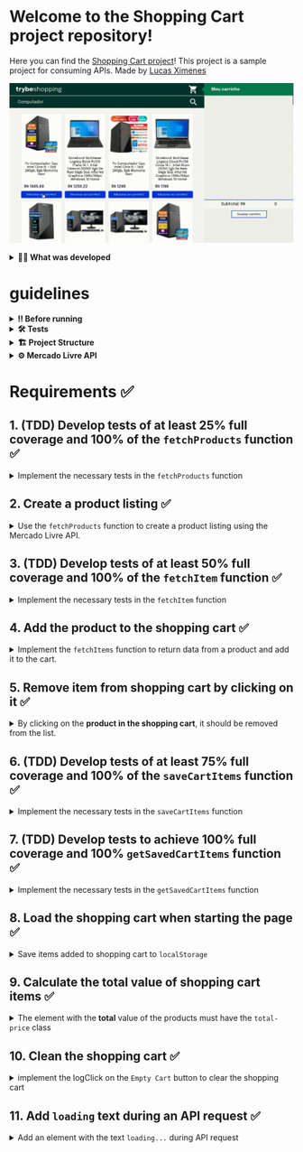 # Welcome to the Shopping Cart project repository!

Here you can find the [Shopping Cart project](https://lucasdximenes.github.io/other/projects/shopping-cart/)! This project is a sample project for consuming APIs. Made by [Lucas Ximenes](https://www.linkedin.com/in/lucasdximenes/)

![Shopping Cart Preview](./shoppingCartPreview.gif)

<details>
  <summary><strong>👨‍💻 What was developed</strong></summary><br />

A fully dynamic **shopping cart** has been developed! 🛒

For this, a **API!** was consumed 🤩

From the acronym _Application Programming Interface_, an API is a point of contact on the internet with a certain service and in this project the Mercado Livre API was used to search for products for sale. 🏷

Test-driven development was used in this project, the famous TDD (Test Driven Development)! Which helps ensure quality code, understanding your application's use cases and ensuring it's working correctly! 🚀

</details>

# guidelines

<details>
  <summary><strong>‼️ Before running</strong></summary><br />

1. Clone the repository

- `git clone git@github.com:lucasdximenes/shopping-cart.git`.
- Enter the repository folder you just cloned:
  - `cd shopping cart`.

2. Install the dependencies and initialize the project

- Install dependencies:
  - `npm install`

</details>

<details>
  <summary><strong>🛠 Tests</strong></summary><br />

In this project I implemented TDD (Test Driven Development) also known as _test-oriented development_, which is a practice widely used in the job market to ensure that the code will be implemented correctly. That is, we first write the test for a function and then implement the logic for the function to execute.

I implemented the test for four functions: `fetchProducts`, `fetchItem`, `saveCartItems` and `getSavedCartItems`.

### Test Coverage

To assess whether the tests are covering the entire function, the **test coverage** was used, which evaluates the effectiveness of the tests implemented according to the requirements, determining whether they cover what was requested or not.

To run the tests, run the command below:

```bash
npm test
```

To run and monitor the implementation of your test coverage, run the command below:

```bash
npm run test:coverage
```

</details>

<details>
<summary><strong>🏗 Project Structure</strong></summary><br />

The `scripts.js` file contains an initial code structure, which creates some HTML elements.

It is in `script.js` that the logic to develop the project was implemented.

<details>
  <summary>
    Click here to learn more about what each function does
  </summary> <br />

- `createProductImageElement`: Creates an image element;
- `createCustomElement`: Structure to create an element;
- `createProductItemElement`: Creates the product list;
- `getSkuFromProductItem`: Gets the `id` of a product;
- `cartItemClickListener`: Listens for the action of clicking on an item in the cart;
- `createCartItemElement`: Creates cart elements.

</details>

The `helpers` folder contains the files `fetchItem.js`, `fetchProducts.js`, `getSavedCartItems.js` and `saveCartItems.js` that contain functions that will be used in JavaScript code.

The `tests` folder contains the files `fetchItem.test.js`, `fetchProducts.test.js`, `getSavedCartItems.test.js` and `saveCartItems.test.js`, where the tests for each of the functions of the same name.

</details>

<details>
<summary><strong>⚙️ Mercado Livre API</strong></summary><br />

The [Mercado Livre API manual](https://developers.mercadolivre.com.br/pt_br/itens-e-buscas) contains all the information about the API (return, structure). In this project, only some of the _endpoints_ were used, namely:

- `https://api.mercadolibre.com/sites/MLB/search?q=$QUERY`: brings a list of products, where `$QUERY` is the term to be searched. For example, if the term is `computer`, the return will look like this:

  <details>
    <summary>Return from product listing request</summary>

  This return has a lot of information about the product list. Inside the `results` array is where you will find the list of products.

  ```json
  {
    "site_id": "MLB",
    "query": "computer",
    "paging": {
      "total": 406861,
      "offset": 0,
      "limit": 50,
      "primary_results": 1001
    },
    "results": [
      {
        "id": "MLB1341925291",
        "site_id": "MLB",
        "title": "Intel Core I5-9400f 6 Core 128 Gb Processor",
        "seller": {
          "id": 385471334,
          "permalink": null,
          "power_seller_status": null,
          "car_dealer": false,
          "real_estate_agency": false,
          "tags": []
        },
        "price": 899,
        "currency_id": "BRL",
        "available_quantity": 1,
        "sold_quantity": 0,
        "buying_mode": "buy_it_now",
        "listing_type_id": "gold_pro",
        "stop_time": "2039-10-10T04:00:00.000Z",
        "condition": "new",
        "permalink": "https://www.mercadolivre.com.br/processador-intel-core-i5-9400f-6-nucleos-128-gb/p/MLB13953199",
        "thumbnail": "http://mlb-s2-p.mlstatic.com/813265-MLA32241773956_092019-I.jpg",
        "accepts_mercadopago": true,
        "installments": {
          "quantity": 12,
          "amount": 74.92,
          "rate": 0,
          "currency_id": "BRL"
        },
        "address": {
          "state_id": "BR-SP",
          "state_name": "São Paulo",
          "city_id": "BR-SP-27",
          "city_name": "São José dos Campos"
        },
        "shipping": {
          "free_shipping": true,
          "mode": "me2",
          "tags": ["fulfillment", "mandatory_free_shipping"],
          "logistic_type": "fulfillment",
          "store_pick_up": false
        },
        "seller_address": {
          "id": "",
          "comment": "",
          "address_line": "",
          "ZIP code": "",
          "country": {
            "id": "BR",
            "name": "Brazil"
          },
          "state": {
            "id": "BR-SP",
            "name": "Sao Paulo"
          },
          "city": {
            "id": "BR-SP-27",
            "name": "São José dos Campos"
          },
          "latitude": "",
          "longitude": ""
        },
        "attributes": [
          {
            "source": 1,
            "id": "ALPHANUMERIC_MODEL",
            "value_id": "6382478",
            "value_struct": null,
            "values": [
              {
                "name": "BX80684I59400F",
                "struct": null,
                "source": 1,
                "id": "6382478"
              }
            ],
            "attribute_group_id": "OTHERS",
            "name": "Alphanumeric Template",
            "value_name": "BX80684I59400F",
            "attribute_group_name": "Others"
          },
          {
            "id": "BRAND",
            "value_struct": null,
            "attribute_group_name": "Other",
            "attribute_group_id": "OTHERS",
            "source": 1,
            "name": "Brand",
            "value_id": "15617",
            "value_name": "Intel",
            "values": [
              {
                "id": "15617",
                "name": "Intel",
                "struct": null,
                "source": 1
              }
            ]
          },
          {
            "name": "Item Condition",
            "value_id": "2230284",
            "attribute_group_id": "OTHERS",
            "attribute_group_name": "Other",
            "source": 1,
            "id": "ITEM_CONDITION",
            "value_name": "New",
            "value_struct": null,
            "values": [
              {
                "id": "2230284",
                "name": "New",
                "struct": null,
                "source": 1
              }
            ]
          },
          {
            "id": "LINE",
            "value_name": "Core i5",
            "attribute_group_id": "OTHERS",
            "attribute_group_name": "Other",
            "name": "Line",
            "value_id": "7769178",
            "value_struct": null,
            "values": [
              {
                "id": "7769178",
                "name": "Core i5",
                "struct": null,
                "source": 1
              }
            ],
            "source": 1
          },
          {
            "id": "MODEL",
            "value_struct": null,
            "values": [
              {
                "id": "6637008",
                "name": "i5-9400F",
                "struct": null,
                "source": 1
              }
            ],
            "attribute_group_id": "OTHERS",
            "name": "Model",
            "value_id": "6637008",
            "value_name": "i5-9400F",
            "attribute_group_name": "Other",
            "source": 1
          }
        ],
        "differential_pricing": {
          "id": 33580182
        },
        "original_price": null,
        "category_id": "MLB1693",
        "official_store_id": null,
        "catalog_product_id": "MLB13953199",
        "tags": [
          "brand_verified",
          "good_quality_picture",
          "good_quality_thumbnail",
          "immediate_payment",
          "cart_eligible"
        ],
        "catalog_listing": true
      }
    ]
  }
  ```

  </details>

- `https://api.mercadolibre.com/items/$ItemID`: brings details of a given product, where `$ItemID` is the `id` of the product to be searched. For example, if the `id` of the product is `MLB1341706310`, the return will look like this:

  <details>
    <summary>Return from a product detail request</summary>

  This return brings detailed information about each of the products. For example, the `id` of that product, the `title`, which is the title of the product, `price`, which is the price, and so on.

  ```json
  {
    "id": "MLB1341706310",
    "site_id": "MLB",
    "title": "Gaming Processor AMD Ryzen 5 2600 Yd2600bbafbox 6 Cores 3.9ghz Freefrequency",
    "subtitle": null,
    "seller_id": 245718870,
    "category_id": "MLB1693",
    "official_store_id": 1929,
    "price": 1068,
    "base_price": 1068,
    "original_price": null,
    "currency_id": "BRL",
    "initial_quantity": 93,
    "available_quantity": 0,
    "sold_quantity": 50,
    "sale_terms": [],
    "buying_mode": "buy_it_now",
    "listing_type_id": "gold_special",
    "start_time": "2019-10-15T18:13:00.000Z",
    "stop_time": "2040-01-27T00:26:51.000Z",
    "condition": "new",
    "permalink": "https://produto.mercadolivre.com.br/MLB-1341706310-processador-gamer-amd-ryzen-5-2600-yd2600bbafbox-de-6-nucleos-e-39ghz-de-frequncia-_JM ",
    "thumbnail_id": "852106-MLA42157659481_062020",
    "thumbnail": "http://http2.mlstatic.com/D_852106-MLA42157659481_062020-I.jpg",
    "secure_thumbnail": "https://http2.mlstatic.com/D_852106-MLA42157659481_062020-I.jpg",
    "pictures": [],
    "video_id": null,
    "descriptions": [],
    "accepts_mercadopago": true,
    "non_mercado_pago_payment_methods": [],
    "shipping": {},
    "international_delivery_mode": "none",
    "seller_address": {},
    "seller_contact": null,
    "location": {},
    "coverage_areas": [],
    "attributes": [],
    "warnings": [],
    "listing_source": "",
    "variations": [],
    "status": "paused",
    "sub_status": [],
    "tags": [],
    "warranty": "Factory warranty: 3 years",
    "catalog_product_id": "MLB9196241",
    "domain_id": "MLB-COMPUTER_PROCESSORS",
    "parent_item_id": null,
    "differential_pricing": null,
    "deal_ids": [],
    "automatic_relist": false,
    "date_created": "2019-10-15T18:13:00.000Z",
    "last_updated": "2022-02-05T06:46:48.434Z",
    "health": null,
    "catalog_listing": true,
    "channels": []
  }
  ```

  </details>

  </details>

# Requirements ✅

## 1. (TDD) Develop tests of at least 25% full coverage and 100% of the `fetchProducts` function ✅

<details>
  <summary>
    Implement the necessary tests in the <code>fetchProducts</code> function
  </summary> <br />

The file to implement the test is already created, it is called `fetchProducts.test.js` and is located inside the `tests` folder.

**What you should test:**

- Test if `fetchProducts` is a function;

- Run the `fetchProducts` function with the `'computer'` argument and test if `fetch` has been called;

- Test if, when calling the `fetchProducts` function with the `'computer'` argument, the `fetch` function uses the `'https://api.mercadolibre.com/sites/MLB/search?q=computador' endpoint `;

- Test if the return from the `fetchProducts` function with the `'computer'` argument is a data structure equal to the `computerSearch` object, which is already imported in the file.

- Test if calling the `fetchProducts` function with no argument returns an error with the message: `'You must provide an url'`.

> **Looking at the tip 👀:** Remember to use the `new Error('expected message here')` to compare with the object returned from the API.
> Read carefully what is being asked and implement one test at a time!

⚠️ **Warning:** You must implement all of the above tests, regardless of what is sufficient for test coverage.

**What will be tested:**

- It will be evaluated if the implemented tests reach at least 25% of the total coverage and 100% of the `fetchProducts` function.

</details>

## 2. Create a product listing ✅

<details>
  <summary>
    Use the <code>fetchProducts</code> function to create a product listing using the Mercado Livre API.
  </summary> <br />

The `fetchProducts` function file is already created and is located inside the `helpers` folder and is imported into the HTML file.

- Implement the `fetchProducts` function to return the product listing;

- Use the _endpoint_ `https://api.mercadolibre.com/sites/MLB/search?q=$QUERY`, where:

  - The value of `$QUERY` must be **compulsorily** the term `computer`;

  - The return of products is in the `results` array;

- Use the `createProductItemElement()` function to create the _HTML_ components referring to a product:

  - Add each element returned from the `createProductItemElement(product)` function as a child of the `<section class="items">` element.

**Note:** Use the variables provided in the code, they must refer to the following fields:

- `sku`: is the `id` field returned by the API;
- `name`: is the `title` field returned by the API;
- `image`: is the `thumbnail` field returned by the API.

To execute your `fetchProducts` function just call your `script.js` file;

<details>
<summary>Click here to see API feedback</summary>

```json
{
  "site_id": "MLB",
  "country_default_time_zone": "GMT-03:00",
  "query": "$computer",
  "paging": {...},
  "results": [
    {
      "id": "MLB2025368730",
      "site_id": "MLB",
      "title": "Easy Full Computer Intel Core I3 8gb Ssd 240gb ",
      "seller": {},
      "price": 1859.07,
      "prices": {},
      "sale_price": null,
      "currency_id": "BRL",
      "available_quantity": 100,
      "sold_quantity": 500,
      "buying_mode": "buy_it_now",
      "listing_type_id": "gold_pro",
      "stop_time": "2041-09-12T04:00:00.000Z",
      "condition": "new",
      "permalink": "https://produto.mercadolivre.com.br/MLB-2025368730-computador-completo-facil-intel-core-i3-8gb-ssd-240gb-_JM",
      "thumbnail": "http://http2.mlstatic.com/D_704139-MLB47542929423_092021-I.jpg",
      "thumbnail_id": "704139-MLB47542929423_092021",
      "accepts_mercadopago": true,
      "installments": {},
      "address": {},
      "shipping": {},
      "seller_address": {},
      "attributes": [],
      "differential_pricing": {},
      "original_price": 1999,
      "category_id": "MLB1649",
      "official_store_id": 3807,
      "domain_id": "MLB-DESKTOP_COMPUTERS",
      "catalog_product_id": null,
      "tags": [],
      "order_backend": 1,
      "use_thumbnail_id": true,
      "offer_score": null,
      "offer_share": null,
      "match_score": null,
      "winner_item_id": null,
      "melicoin": null,
      "discounts": null
    },
    // {...} rest of the product list
  ],
  "sort": {...},
  "available_sorts": {...},
  "filters": {...},
  "available_filters": {...}
}

```

</details>

**What will be tested:**

- The element with class `.item` must be each item in the product list.

</details>

## 3. (TDD) Develop tests of at least 50% full coverage and 100% of the `fetchItem` function ✅

<details>
  <summary>
    Implement the necessary tests in the <code>fetchItem</code> function
  </summary> <br />

**What you should test:**

- Test if `fetchItem` is a function;

- Execute the `fetchItem` function with the item argument "MLB1615760527" and test if `fetch` was called;

- Test if, when calling the `fetchItem` function with the item argument "MLB1615760527", the `fetch` function uses the endpoint "https://api.mercadolibre.com/items/MLB1615760527";

- Test if the return of the `fetchItem` function with the item argument "MLB1615760527" is a data structure equal to the `item` object that is already imported in the file.

- Test if calling the `fetchItem` function with no argument returns an error with the message: `'You must provide an url'`.

> **Looking at the tip 👀:** Remember to use the `new Error('expected message here')` to compare with the object returned from the API.
> Read carefully what is being asked and implement one test at a time!

**What will be tested:**

- It will be evaluated if the implemented tests reach at least 50% of the total coverage and 100% of the `fetchItem` function.

</details>

## 4. Add the product to the shopping cart ✅

<details>
  <summary>
    Implement the <code>fetchItems</code> function to return data from a product and add it to the cart.
  </summary> <br />

Each product on the _HTML_ page has a button named `Add to cart` and, by clicking on this button, you must make a request that will return all the details of a product.

- Implement the `fetchItems` function to request the details of only **one** product;

- Use the _endpoint_ `https://api.mercadolibre.com/items/$ItemID`, where `$ItemID` is the `id` of the product to be searched;

- Use the `createCartItemElement()` function to create the _HTML_ components referring to a cart item;

**Note:** `salePrice` is the `price` field returned by the API.

- Add the element returned from the `createCartItemElement(product)` function as a child of the `<ol class="cart__items">` element.

For example, if the `id` of the product is `MLB1341706310`, the _endpoint_ will return something like this:

<details>
<summary><strong>Click here to see API feedback</strong></summary>

```json
{
  "id": "MLB1341706310",
  "site_id": "MLB",
  "title": "Amd Ryzen 5 2600 6 Core 64 Gb Processor",
  "subtitle": null,
  "seller_id": 245718870,
  "category_id": "MLB1693",
  "official_store_id": 1929,
  "price": 879,
  "base_price": 879,
  "original_price": null,
  "currency_id": "BRL",
  "initial_quantity": 0,
  "available_quantity": 0,
  "sold_quantity": 0,
  // [...]
  "warranty": "Factory warranty: 3 years",
  "catalog_product_id": "MLB9196241",
  "domain_id": "MLB-COMPUTER_PROCESSORS",
  "parent_item_id": null,
  "differential_pricing": null,
  "deal_ids": [],
  "automatic_relist": false,
  "date_created": "2019-10-15T18:13:00.000Z",
  "last_updated": "2019-12-20T18:06:54.000Z",
  "health": null,
  "catalog_listing": true
}
```

</details>

**What will be tested:**

- The element with class `.cart__items` must add the chosen item, correctly presenting its id, title and price information.

</details>

## 5. Remove item from shopping cart by clicking on it ✅

<details>
  <summary>
    By clicking on the <strong>product in the shopping cart</strong>, it should be removed from the list.
  </summary> <br />

When clicking on one of the items in the shopping cart, that item must be removed from the list. For that:

- Use the `cartItemClickListener(event)` function to implement the logic needed to remove the item from the cart.

**What will be tested:**

- Remove the item from the shopping cart by clicking on it;

</details>

## 6. (TDD) Develop tests of at least 75% full coverage and 100% of the `saveCartItems` function ✅

<details>
  <summary>
    Implement the necessary tests in the <code>saveCartItems</code> function
  </summary> <br />

The file to implement the test is already created, it is called `saveCartItems.test.js` and is located inside the `tests` folder.

⚠️ **Warning:** Do not change the structure already implemented in the test files, just add the tests inside the `describe` block.

**What you should test:**

- Test if, when executing `saveCartItems` with the `<ol><li>Item</li></ol>` argument, the `localStorage.setItem` method is called;

- Test if, when executing `saveCartItems` with the `<ol><li>Item</li></ol>` argument, the `localStorage.setItem` method is called with two parameters, the first being 'cartItems' and the second being the value passed as an argument to `saveCartItems`.

> **Looking at the tip 👀:** Remember to use the `new Error('expected message here')` to compare with the object returned from the API.
> Read carefully what is being asked and implement one test at a time!

⚠️ **Warning:** You must implement all of the above tests, regardless of what is sufficient for test coverage.

**What will be tested:**

- It will be evaluated if the implemented tests reach at least 75% of the total coverage and 100% of the `saveCartItems` function.

</details>

## 7. (TDD) Develop tests to achieve 100% full coverage and 100% `getSavedCartItems` function ✅

<details>
  <summary>
    Implement the necessary tests in the <code>getSavedCartItems</code> function
  </summary> <br />

The file to implement the test is already created, it is called `getSavedCartItems.test.js` and is located inside the `tests` folder.

⚠️ **Warning:** Do not change the structure already implemented in the test files, just add the tests inside the `describe` block.

**What you test:**

- Test if, when executing `getSavedCartItems`, the `localStorage.getItem` method is called;

- Test if, when executing `getSavedCartItems`, the `localStorage.getItem` method is called with 'cartItems' as a parameter.

> **Looking at the tip 👀:** Remember to use the `new Error('expected message here')` to compare with the object returned from the API.
> Read carefully what is being asked and implement one test at a time!

⚠️ **Warning:** You must implement all of the above tests, regardless of what is sufficient for test coverage.

**What will be tested:**

- It will be evaluated if the implemented tests reach 100% of the total coverage and 100% of the `getSavedCartItems` function.

</details>

## 8. Load the shopping cart when starting the page ✅

<details>
  <summary>
    Save items added to shopping cart to <code>localStorage</code>
  </summary> <br />

When loading the page, the current state of the shopping cart must be loaded from **LocalStorage**. For this to work, shopping cart items must be saved to **LocalStorage**, i.e. the **addition** and **removal** of a product must be addressed so that the list is always up to date.

For that, you will have to implement the `saveCartItems` and `getSavedCartItems` functions that are already created with the names `saveCartItems.js` and `getSavedCartItems.js`, respectively, inside the `helpers` folder.

- Implement the `saveCartItems` function which should have the logic to just **add** the item to `localStorage` in a key called `cartItems`;

- Implement the `getSavedCartItems` function which should have the logic to just **return** the item from `localStorage`.

⚠️ The `saveCartItems` function should **not** retrieve items from `localStorage`. The `getSavedCartItems` function must **not** add an item to `localStorage`.

**What will be tested:**

- The page when refreshed must remain with all items in the cart previously added.

</details>

## 9. Calculate the total value of shopping cart items ✅

<details>
  <summary>
    The element with the <strong>total</strong> value of the products must have the <code>total-price</code> class
  </summary> <br />

Each time the shopping cart is modified, it will be necessary to calculate the total value of the products and present them on the main page of the project. For that:

- Implement a logic to add up all products in the cart;

- Create an element with the `total-price` class and add the text with the total value of the products;

> **Remember 💭:** When adding a product to the cart, a request is made to the API. Make sure that the API has already returned the information before performing the sum of the products.

> **Looking at the tip 👀:** Don't use `toFixed()`, find other alternatives to round values.

**What will be tested:**

- Calculate the total value of shopping cart items asynchronously;

</details>

## 10. Clean the shopping cart ✅

<details>
  <summary>
    implement the logClick on the <code>Empty Cart</code> button to clear the shopping cart
  </summary> <br />

The empty cart button is already implemented, but it still doesn't fulfill its purpose. For that:

- Make sure the button has **compulsorily** the `empty-cart` class;

- Implement logic to remove **all** items from shopping cart;

**What will be tested:**

- Checks the button to clear shopping cart;

</details>

## 11. Add `loading` text during an API request ✅

<details>
  <summary>
    Add an element with the text <code>loading...</code> during API request
  </summary> <br />

A request to the API takes a certain amount of time and during this process the person using the page has no way of knowing if the request was successful or not. Therefore, some form is usually used to show that the request is still in progress. For that:

- Create an element that contains the text `loading...`, which should be displayed somewhere on the page;

- Add the `loading` class to the element that has the text `loading...`;

- Display this element only **during** the API request.

> **Looking at the tip 👀:** You can create a function that adds to the DOM the element with the text `loading...` and another to remove it, what do you think?

**What will be tested:**

- Checks whether to add a "loading" text during an API request.

</details>

